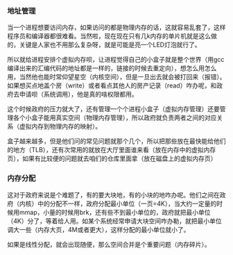 ### 地址管理

当一个进程想要访问内存，如果访问的都是物理内存的话，这就容易乱套了，这样程序员和编译器都很难看。当然啦，现在现在只有几k内存的单片机就是这么做的，关键是人家也不用那么复杂呀，就是可能是亮一个LED灯泡就行了。


所以就给进程安排个虚拟内存呗，让进程觉得自己的小盒子就是整个世界（用gcc编译出来的汇编代码的地址都是一样的，链接的时候去重定向），想怎么用怎么用，当然他也能时常仰望星空（内核空间），但是一旦出去就会被打回来（报错）。如果想买点地盖个房（write）或者看点其他人的房产记录（read）咋办呢，和政府去申请呗（系统调用），他是真的啥权限都用。


这个时候政府的压力就大了，还有管理一个个进程小盒子（虚拟内存管理）还要管理各个小盒子能用真实空间（物理内存管理），所以政府就负责两者之间的对应关系（虚拟内存到物理内存的映射）。


盒子越来越多，但是他们问的常见问题就那个几个，所以把那些放在最快能给他们的地方（TLB），还有次常用的就放在大厅里面谁来看（放在内存中的虚拟内存页），如果有比较便的问题就去咱们的仓库里面拿（放在磁盘上的虚拟内存页）


### 内存分配

这对于政府来说是个难题了，有的要大块地，有的小块的地咋办呢。他们之间在政府（内核）中的分配不一样，政府分配最小单位（一页=4K），当大约一定量的时候用mmap，小量的时候用brk，还有些不到最小单位的，政府就把最小单位（4K）分了，等着给人用。如某个系统经常申请大块空间咋办勒，就把最小单位调大一些（内存大页，4M或者更大），这样分配的最小单位就小了。


如果是线性分配，就会出现随便，那么空间合并是个重要问题（内存碎片）。
